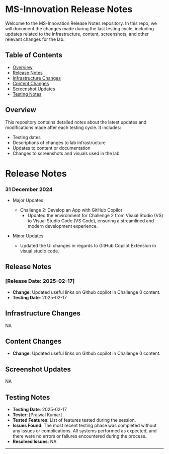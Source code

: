 # MS-Innovation Release Notes

Welcome to the MS-Innovation Release Notes repository. In this repo, we will document the changes made during the last testing cycle, including updates related to the infrastructure, content, screenshots, and other relevant changes for the lab.

## Table of Contents

- [Overview](#overview)
- [Release Notes](#release-notes)
- [Infrastructure Changes](#infrastructure-changes)
- [Content Changes](#content-changes)
- [Screenshot Updates](#screenshot-updates)
- [Testing Notes](#testing-notes)

## Overview

This repository contains detailed notes about the latest updates and modifications made after each testing cycle. It includes:

- Testing dates
- Descriptions of changes to lab infrastructure
- Updates to content or documentation
- Changes to screenshots and visuals used in the lab

# Release Notes

### 31 December 2024

- Major Updates

    - Challenge 2: Develop an App with GitHub Copilot
        - Updated the environment for Challenge 2 from Visual Studio (VS) to Visual Studio Code (VS Code), ensuring a streamlined and modern development experience.

- Minor Updates

    - Updated the UI changes in regards to GitHub Copilot Extension in visual studio code.

## Release Notes

### [Release Date: 2025-02-17]

- **Change**: Updated useful links on Github copilot in Challenge 0 content.
- **Testing Date**: 2025-02-17

## Infrastructure Changes

NA

## Content Changes

- **Change**: Updated useful links on Github copilot in Challenge 0 content.

## Screenshot Updates

NA

## Testing Notes

- **Testing Date**: 2025-02-17
- **Tester**: [Prajwal Kumar]
- **Tested Features**: List of features tested during the session.
- **Issues Found**: The most recent testing phase was completed without any issues or complications. All systems performed as expected, and there were no errors or failures encountered during the process..
- **Resolved Issues**: NA

---
